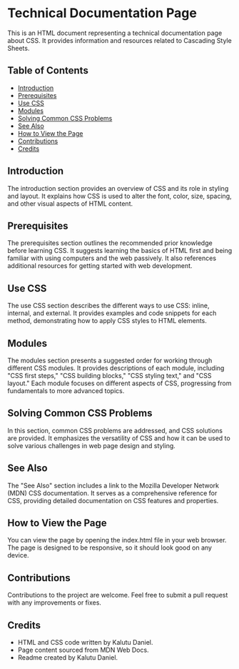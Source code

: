# Technical Documentation Page
This is an HTML document representing a technical documentation page about CSS. It provides information and resources related to Cascading Style Sheets.

## Table of Contents
- [Introduction](#introduction)
- [Prerequisites](#prerequisites)
- [Use CSS](#use-css)
- [Modules](#modules)
- [Solving Common CSS Problems](#solving-common-css-problems)
- [See Also](#see-also)
- [How to View the Page](#How-to-View-the-Page)
- [Contributions](#contributions)
- [Credits](#credits)

## Introduction
The introduction section provides an overview of CSS and its role in styling and layout. It explains how CSS is used to alter the font, color, size, spacing, and other visual aspects of HTML content.

## Prerequisites
The prerequisites section outlines the recommended prior knowledge before learning CSS. It suggests learning the basics of HTML first and being familiar with using computers and the web passively. It also references additional resources for getting started with web development.

## Use CSS
The use CSS section describes the different ways to use CSS: inline, internal, and external. It provides examples and code snippets for each method, demonstrating how to apply CSS styles to HTML elements.

## Modules
The modules section presents a suggested order for working through different CSS modules. It provides descriptions of each module, including "CSS first steps," "CSS building blocks," "CSS styling text," and "CSS layout." Each module focuses on different aspects of CSS, progressing from fundamentals to more advanced topics.

## Solving Common CSS Problems
In this section, common CSS problems are addressed, and CSS solutions are provided. It emphasizes the versatility of CSS and how it can be used to solve various challenges in web page design and styling.

## See Also
The "See Also" section includes a link to the Mozilla Developer Network (MDN) CSS documentation. It serves as a comprehensive reference for CSS, providing detailed documentation on CSS features and properties.

## How to View the Page
You can view the page by opening the index.html file in your web browser. The page is designed to be responsive, so it should look good on any device.

## Contributions
Contributions to the project are welcome. Feel free to submit a pull request with any improvements or fixes.

## Credits
- HTML and CSS code written by Kalutu Daniel.
- Page content sourced from MDN Web Docs.
- Readme created by Kalutu Daniel.
